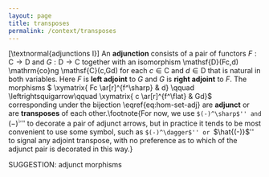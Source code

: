 ```yaml
---
layout: page
title: transposes
permalink: /context/transposes
---
```

[\textnormal{adjunctions I}] An **adjunction** consists of a pair of functors $F : \mathsf{C} \to \mathsf{D}$ and $G : \mathsf{D} \to \mathsf{C}$ together with an isomorphism \mathsf{D}(Fc,d) \mathrm{co}ng \mathsf{C}(c,Gd) for each $c \in \mathsf{C}$ and $d \in \mathsf{D}$ that is natural in both variables. Here $F$ is **left adjoint** to $G$ and $G$ is **right adjoint** to $F$. The morphisms $ \xymatrix{ Fc \ar[r]^{f^\sharp} & d} \qquad \leftrightsquigarrow\qquad \xymatrix{ c \ar[r]^{f^\flat} & Gd}$ corresponding under the bijection \eqref{eq:hom-set-adj} are **adjunct** or are **transposes** of each other.\footnote{For now, we use ``$(-)^\sharp$'' and ``$(-)^\flat$'' to decorate a pair of adjunct arrows, but in practice it tends to be most convenient to use some symbol, such as  ``$(-)^\dagger$'' or ``$\hat{(-)}$''  to signal any adjoint transpose, with no preference as to which of the adjunct pair is decorated in this way.}


SUGGESTION: adjunct morphisms